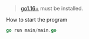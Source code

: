 > [go1.16+](https://golang.org/doc/install) must be installed. 

How to start the program
```go
go run main/main.go
```
